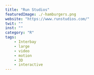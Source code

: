 ```yaml
---
title: "Run Studios"
featuredImage: ./-hamburgers.png
website: "https://www.runstudios.com/"
twit: ""
inst: ""
category: "R"
tags:
    - Interbay
    - large
    - video
    - motion
    - 3D
    - interactive
---
```



